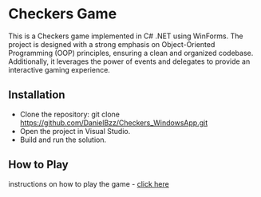 # Checkers Game
This is a Checkers game implemented in C# .NET using WinForms.
The project is designed with a strong emphasis on Object-Oriented Programming (OOP) principles, ensuring a clean and organized codebase. Additionally, 
it leverages the power of events and delegates to provide an interactive gaming experience.

## Installation
- Clone the repository:  git clone https://github.com/DanielBzz/Checkers_WindowsApp.git
- Open the project in Visual Studio.
- Build and run the solution.

## How to Play
instructions on how to play the game - [click here](https://www.usatoday.com/story/graphics/2023/01/23/how-to-play-checkers-rules-strategy/10795787002/)
